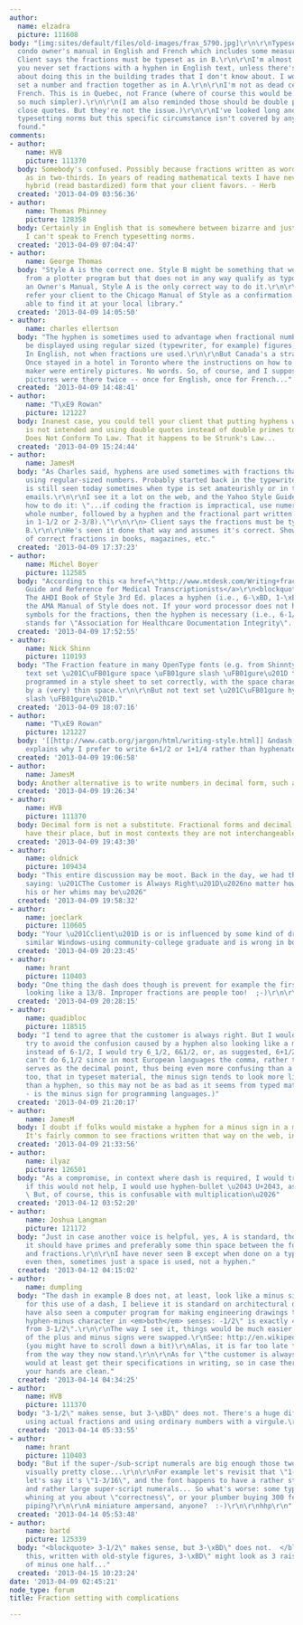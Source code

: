 ```yaml
---
author:
  name: elzadra
  picture: 111608
body: "[img:sites/default/files/old-images/frax_5790.jpg]\r\n\r\nTypesetting a new
  condo owner's manual in English and French which includes some measurements in inches.
  Client says the fractions must be typeset as in B.\r\n\r\nI'm almost dead certain
  you never set fractions with a hyphen in English text, unless there's a convention
  about doing this in the building trades that I don't know about. I would always
  set a number and fraction together as in A.\r\n\r\nI'm not as dead certain about
  French. This is in Quebec, not France (where of course this would be metric and
  so much simpler).\r\n\r\n(I am also reminded those should be double primes, not
  close quotes. But they're not the issue.)\r\n\r\nI've looked long and hard for French
  typesetting norms but this specific circumstance isn't covered by anything I've
  found."
comments:
- author:
    name: HVB
    picture: 111370
  body: Somebody's confused. Possibly because fractions written as words use a hyphen
    as in two-thirds. In years of reading mathematical texts I have never seen the
    hybrid (read bastardized) form that your client favors. - Herb
  created: '2013-04-09 03:56:36'
- author:
    name: Thomas Phinney
    picture: 128358
  body: Certainly in English that is somewhere between bizarre and just plain wrong.
    I can't speak to French typesetting norms.
  created: '2013-04-09 07:04:47'
- author:
    name: George Thomas
  body: "Style A is the correct one. Style B might be something that would be generated
    from a plotter program but that does not in any way qualify as typography. For
    an Owner's Manual, Style A is the only correct way to do it.\r\n\r\nYou could
    refer your client to the Chicago Manual of Style as a confirmation. You may be
    able to find it at your local library."
  created: '2013-04-09 14:05:50'
- author:
    name: charles ellertson
  body: "The hyphen is sometimes used to advantage when fractional numbers have to
    be displayed using regular sized (typewriter, for example) figures, such as 1-3/4.
    In English, not when fractions ure used.\r\n\r\nBut Canada's a strange country.
    Once stayed in a hotel in Toronto where the instructions on how to use the coffee
    maker were entirely pictures. No words. So, of course, and I suppose by law, the
    pictures were there twice -- once for English, once for French..."
  created: '2013-04-09 14:48:41'
- author:
    name: "T\xE9 Rowan"
    picture: 121227
  body: Inanest case, you could tell your client that putting hyphens where subtraction
    is not intended and using double quotes instead of double primes to signify inches
    Does Not Conform To Law. That it happens to be Strunk's Law...
  created: '2013-04-09 15:24:44'
- author:
    name: JamesM
  body: "As Charles said, hyphens are used sometimes with fractions that are made
    using regular-sized numbers. Probably started back in the typewriter days, and
    is still seen today sometimes when type is set amateurishly or in things like
    emails.\r\n\r\nI see it a lot on the web, and the Yahoo Style Guide even tells
    how to do it: \"...if coding the fraction is impractical, use numerals for the
    whole number, followed by a hyphen and the fractional part written as x/y (as
    in 1-1/2 or 2-3/8).\"\r\n\r\n> Client says the fractions must be typeset as in
    B.\r\n\r\nHe's seen it done that way and assumes it's correct. Show him examples
    of correct fractions in books, magazines, etc."
  created: '2013-04-09 17:37:23'
- author:
    name: Michel Boyer
    picture: 112585
  body: "According to this <a href=\"http://www.mtdesk.com/Writing+fractions+as+numbers\">Style
    Guide and Reference for Medical Transcriptionists</a>\r\n<blockquote>\r\nNOTE:
    The AHDI Book of Style 3rd Ed. places a hyphen (i.e., 6-\xBD, 1-\xBC, etc.) and
    the AMA Manual of Style does not. If your word processor does not have the appropriate
    symbols for the fractions, then the hyphen is necessary (i.e., 6-1/2, 1-1/4, etc.).\r\n</blockquote>\r\nAHDI
    stands for \"Association for Healthcare Documentation Integrity\". "
  created: '2013-04-09 17:52:55'
- author:
    name: Nick Shinn
    picture: 110193
  body: "The Fraction feature in many OpenType fonts (e.g. from Shinntype) enables
    text set \u201C\uFB01gure space \uFB01gure slash \uFB01gure\u201D to be globally
    programmed in a style sheet to set correctly, with the space character being replaced
    by a (very) thin space.\r\n\r\nBut not text set \u201C\uFB01gure hyphen \uFB01gure
    slash \uFB01gure\u201D."
  created: '2013-04-09 18:07:16'
- author:
    name: "T\xE9 Rowan"
    picture: 121227
  body: '[[http://www.catb.org/jargon/html/writing-style.html]] &ndash; This incidentally
    explains why I prefer to write 6+1/2 or 1+1/4 rather than hyphenate them.'
  created: '2013-04-09 19:06:58'
- author:
    name: JamesM
  body: Another alternative is to write numbers in decimal form, such as 3.25".
  created: '2013-04-09 19:26:34'
- author:
    name: HVB
    picture: 111370
  body: Decimal form is not a substitute. Fractional forms and decimal forms each
    have their place, but in most contexts they are not interchangeable.  - Herb
  created: '2013-04-09 19:43:30'
- author:
    name: oldnick
    picture: 109434
  body: "This entire discussion may be moot. Back in the day, we had this curious
    saying: \u201CThe Customer is Always Right\u201D\u2026no matter how wrong-headed
    his or her whims may be\u2026"
  created: '2013-04-09 19:58:32'
- author:
    name: joeclark
    picture: 110605
  body: "Your \u201Cclient\u201D is or is influenced by some kind of draftsman or
    similar Windows-using community-college graduate and is wrong in both languages. "
  created: '2013-04-09 20:23:45'
- author:
    name: hrant
    picture: 110403
  body: "One thing the dash does though is prevent for example the first one from
    looking like a 13/8. Improper fractions are people too!  ;-)\r\n\r\nhhp\r\n"
  created: '2013-04-09 20:28:15'
- author:
    name: quadibloc
    picture: 118515
  body: "I tend to agree that the customer is always right. But I would desperately
    try to avoid the confusion caused by a hyphen also looking like a minus sign.\r\n\r\nSo
    instead of 6-1/2, I would try 6_1/2, 6&1/2, or, as suggested, 6+1/2.\r\n\r\nOne
    can't do 6,1/2 since in most European languages the comma, rather than the period,
    serves as the decimal point, thus being even more confusing than a hyphen. (Note,
    too, that in typeset material, the minus sign tends to look more like an em dash
    than a hyphen, so this may not be as bad as it seems from typed material where
    - is the minus sign for programming languages.)"
  created: '2013-04-09 21:20:17'
- author:
    name: JamesM
  body: I doubt if folks would mistake a hyphen for a minus sign in a measurement.
    It's fairly common to see fractions written that way on the web, in emails, etc.
  created: '2013-04-09 21:33:56'
- author:
    name: ilyaz
    picture: 126501
  body: "As a compromise, in context where dash is required, I would try to use 1\xB7\xBC;
    if this would not help, I would use hyphen-bullet \u2043 U+2043, as in 1\u2043\xBC.
    \ But, of course, this is confusable with multiplication\u2026"
  created: '2013-04-12 03:52:20'
- author:
    name: Joshua Langman
    picture: 121172
  body: "Just in case another voice is helpful, yes, A is standard, though as mentioned
    it should have primes and preferably some thin space between the full size numerals
    and fractions.\r\n\r\nI have never seen B except when done on a typewriter. Though
    even then, sometimes just a space is used, not a hyphen."
  created: '2013-04-12 04:15:02'
- author:
    name: dumpling
  body: "The dash in example B does not, at least, look like a minus sign.\r\n\r\nAs
    for this use of a dash, I believe it is standard on architectural drawings. I
    have also seen a computer program for making engineering drawings that uses the
    hyphen-minus character in <em>both</em> senses: -1/2\" is exactly 4 inches away
    from 3-1/2\".\r\n\r\nThe way I see it, things would be much easier if the meanings
    of the plus and minus signs were swapped.\r\nSee: http://en.wikipedia.org/wiki/Counting_rods#Rod_numerals
    (you might have to scroll down a bit)\r\nAlas, it is far too late to change things
    from the way they now stand.\r\n\r\nAs for \"the customer is always right\": I
    would at least get their specifications in writing, so in case there is trouble,
    your hands are clean."
  created: '2013-04-14 04:34:25'
- author:
    name: HVB
    picture: 111370
  body: "3-1/2\" makes sense, but 3-\xBD\" does not. There's a huge difference between
    using actual fractions and using ordinary numbers with a virgule.\r\n - Herb"
  created: '2013-04-14 05:33:55'
- author:
    name: hrant
    picture: 110403
  body: "But if the super-/sub-script numerals are big enough those two cases come
    visually pretty close...\r\n\r\nFor example let's revisit that \"1-3/8\" above:
    let's say it's \"1-3/16\", and the font happens to have a rather steep virgule
    and rather large super-script numerals... So what's worse: some typographic pedant
    whining at you about \"correctness\", or your plumber buying 300 feet of the wrong
    piping?\r\n\r\nA miniature ampersand, anyone?  :-)\r\n\r\nhhp\r\n"
  created: '2013-04-14 05:53:48'
- author:
    name: bartd
    picture: 125339
  body: "<blockquote> 3-1/2\" makes sense, but 3-\xBD\" does not.  </blockquote>\r\nLike
    this, written with old-style figures, 3-\xBD\" might look as 3 raised to the power
    of minus one half..."
  created: '2013-04-15 10:23:24'
date: '2013-04-09 02:45:21'
node_type: forum
title: Fraction setting with complications

---
```

